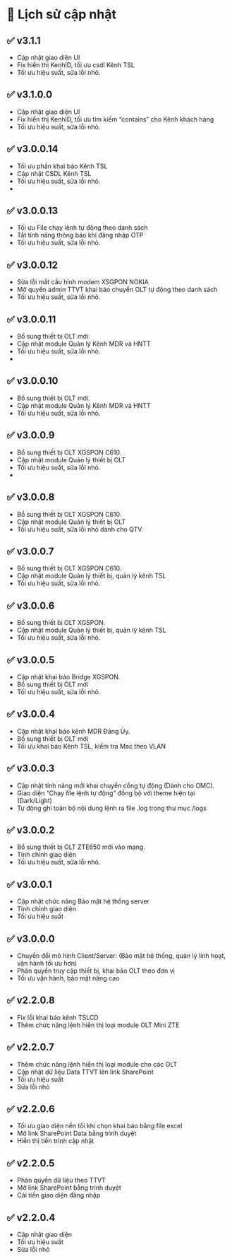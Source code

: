 # 📝 Lịch sử cập nhật

## ✅ v3.1.1
- Cập nhật giao diện UI
- Fix hiển thị KenhID, tối ưu csdl Kênh TSL
- Tối ưu hiệu suất, sửa lỗi nhỏ.
  
## ✅ v3.1.0.0
- Cập nhật giao diện UI
- Fix hiển thị KenhID, tối ưu tìm kiếm “contains” cho Kênh khách hàng
- Tối ưu hiệu suất, sửa lỗi nhỏ.
  
## ✅ v3.0.0.14
- Tối ưu phần khai báo Kênh TSL
- Cập nhật CSDL Kênh TSL
- Tối ưu hiệu suất, sửa lỗi nhỏ.
- 
## ✅ v3.0.0.13
- Tối ưu File chạy lệnh tự động theo danh sách
- Tắt tính năng thông báo khi đăng nhập OTP
- Tối ưu hiệu suất, sửa lỗi nhỏ.
  
## ✅ v3.0.0.12
- Sửa lỗi mất cấu hình modem XSGPON NOKIA
- Mở quyền admin TTVT khai báo chuyển OLT tự động theo danh sách
- Tối ưu hiệu suất, sửa lỗi nhỏ.
  
## ✅ v3.0.0.11
- Bổ sung thiết bị OLT mới.
- Cập nhật module Quản lý Kênh MDR và HNTT
- Tối ưu hiệu suất, sửa lỗi nhỏ.
- 
## ✅ v3.0.0.10
- Bổ sung thiết bị OLT mới.
- Cập nhật module Quản lý Kênh MDR và HNTT
- Tối ưu hiệu suất, sửa lỗi nhỏ.
  
## ✅ v3.0.0.9
- Bổ sung thiết bị OLT XGSPON C610.
- Cập nhật module Quản lý thiết bị OLT
- Tối ưu hiệu suất, sửa lỗi nhỏ.
- 
## ✅ v3.0.0.8
- Bổ sung thiết bị OLT XGSPON C610.
- Cập nhật module Quản lý thiết bị OLT
- Tối ưu hiệu suất, sửa lỗi nhỏ dành cho QTV.
  
## ✅ v3.0.0.7
- Bổ sung thiết bị OLT XGSPON C610.
- Cập nhật module Quản lý thiết bị, quản lý kênh TSL
- Tối ưu hiệu suất, sửa lỗi nhỏ.
  
## ✅ v3.0.0.6
- Bổ sung thiết bị OLT XGSPON.
- Cập nhật module Quản lý thiết bị, quản lý kênh TSL
- Tối ưu hiệu suất, sửa lỗi nhỏ.

## ✅ v3.0.0.5
- Cập nhật khai báo Bridge XGSPON.
- Bổ sung thiết bị OLT mới
- Tối ưu hiệu suất, sửa lỗi nhỏ.
  
## ✅ v3.0.0.4
- Cập nhật khai báo kênh MDR Đảng Ủy.
- Bổ sung thiết bị OLT mới
- Tối ưu khai báo Kênh TSL, kiểm tra Mac theo VLAN
  
## ✅ v3.0.0.3
- Cập nhật tính năng mới khai chuyển cổng tự động (Dành cho OMC).
- Giao diện “Chạy file lệnh tự động” đồng bộ với theme hiện tại (Dark/Light)
- Tự động ghi toàn bộ nội dung lệnh ra file .log trong thư mục /logs

## ✅ v3.0.0.2
- Bổ sung thiết bị OLT ZTE650 mới vào mạng.
- Tinh chỉnh giao diện
- Tối ưu hiệu suất, sửa lỗi nhỏ.
  
## ✅ v3.0.0.1
- Cập nhật chức năng Bảo mật hệ thống server
- Tinh chỉnh giao diện
- Tối ưu hiệu suất

## ✅ v3.0.0.0
- Chuyển đổi mô hình Client/Server: 
(Bảo mật hệ thống, quản lý linh hoạt, vận hành tối ưu hơn)
- Phân quyền truy cập thiết bị, khai báo OLT theo đơn vị
- Tối ưu vận hành, bảo mật nâng cao

 ## ✅ v2.2.0.8
- Fix lỗi khai báo kênh TSLCD
- Thêm chức năng lệnh hiển thị loại module OLT Mini ZTE
  
## ✅ v2.2.0.7
- Thêm chức năng lệnh hiển thị loại module cho các OLT
- Cập nhật dữ liệu Data TTVT lên link SharePoint
- Tối ưu hiệu suất
- Sửa lỗi nhỏ
  
## ✅ v2.2.0.6
- Tối ưu giao diện nền tối khi chọn khai báo bằng file excel
- Mở link SharePoint Data bằng trình duyệt
- Hiển thị tiến trình cập nhật

## ✅ v2.2.0.5
- Phân quyền dữ liệu theo TTVT
- Mở link SharePoint bằng trình duyệt
- Cải tiến giao diện đăng nhập

## ✅ v2.2.0.4
- Cập nhật giao diện
- Tối ưu hiệu suất
- Sửa lỗi nhỏ
